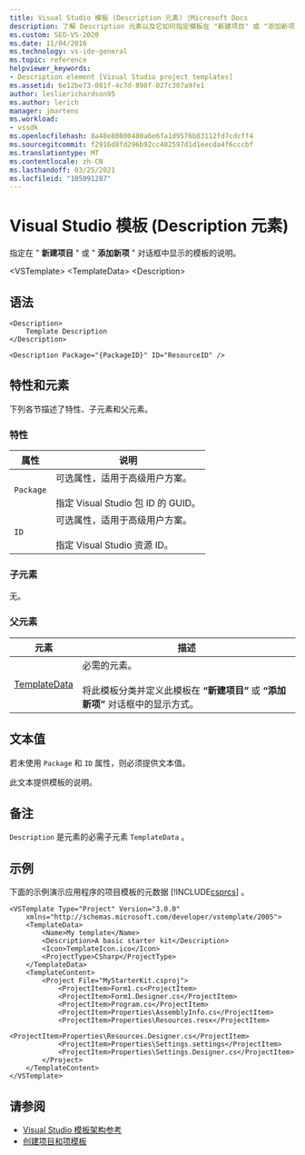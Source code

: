 ```yaml
---
title: Visual Studio 模板 (Description 元素) |Microsoft Docs
description: 了解 Description 元素以及它如何指定模板在 "新建项目" 或 "添加新项" 对话框中显示的说明。
ms.custom: SEO-VS-2020
ms.date: 11/04/2016
ms.technology: vs-ide-general
ms.topic: reference
helpviewer_keywords:
- Description element [Visual Studio project templates]
ms.assetid: 6e12be73-081f-4c7d-898f-027c307a9fe1
author: leslierichardson95
ms.author: lerich
manager: jmartens
ms.workload:
- vssdk
ms.openlocfilehash: 8a48e80800480a6e6fa1d9576b83112fd7cdcff4
ms.sourcegitcommit: f2916d8fd296b92cc402597d1d1eecda4f6cccbf
ms.translationtype: MT
ms.contentlocale: zh-CN
ms.lasthandoff: 03/25/2021
ms.locfileid: "105091287"
---
```

# <a name="description-element-visual-studio-templates"></a>Visual Studio 模板 (Description 元素) 
指定在 " **新建项目** " 或 " **添加新项** " 对话框中显示的模板的说明。

 \<VSTemplate> \<TemplateData>
 \<Description>

## <a name="syntax"></a>语法

```
<Description>
    Template Description
</Description>
```

```
<Description Package="{PackageID}" ID="ResourceID" />
```

## <a name="attributes-and-elements"></a>特性和元素
 下列各节描述了特性、子元素和父元素。

### <a name="attributes"></a>特性

|属性|说明|
|---------------|-----------------|
|`Package`|可选属性，适用于高级用户方案。<br /><br /> 指定 Visual Studio 包 ID 的 GUID。|
|`ID`|可选属性，适用于高级用户方案。<br /><br /> 指定 Visual Studio 资源 ID。|

### <a name="child-elements"></a>子元素
 无。

### <a name="parent-elements"></a>父元素

|元素|描述|
|-------------|-----------------|
|[TemplateData](../extensibility/templatedata-element-visual-studio-templates.md)|必需的元素。<br /><br /> 将此模板分类并定义此模板在 **“新建项目”** 或 **“添加新项”** 对话框中的显示方式。|

## <a name="text-value"></a>文本值
 若未使用 `Package` 和 `ID` 属性，则必须提供文本值。

 此文本提供模板的说明。

## <a name="remarks"></a>备注
 `Description` 是元素的必需子元素 `TemplateData` 。

## <a name="example"></a>示例
 下面的示例演示应用程序的项目模板的元数据 [!INCLUDE[csprcs](../data-tools/includes/csprcs_md.md)] 。

```
<VSTemplate Type="Project" Version="3.0.0"
    xmlns="http://schemas.microsoft.com/developer/vstemplate/2005">
    <TemplateData>
        <Name>My template</Name>
        <Description>A basic starter kit</Description>
        <Icon>TemplateIcon.ico</Icon>
        <ProjectType>CSharp</ProjectType>
    </TemplateData>
    <TemplateContent>
        <Project File="MyStarterKit.csproj">
            <ProjectItem>Form1.cs<ProjectItem>
            <ProjectItem>Form1.Designer.cs</ProjectItem>
            <ProjectItem>Program.cs</ProjectItem>
            <ProjectItem>Properties\AssemblyInfo.cs</ProjectItem>
            <ProjectItem>Properties\Resources.resx</ProjectItem>
            <ProjectItem>Properties\Resources.Designer.cs</ProjectItem>
            <ProjectItem>Properties\Settings.settings</ProjectItem>
            <ProjectItem>Properties\Settings.Designer.cs</ProjectItem>
        </Project>
    </TemplateContent>
</VSTemplate>
```

## <a name="see-also"></a>请参阅
- [Visual Studio 模板架构参考](../extensibility/visual-studio-template-schema-reference.md)
- [创建项目和项模板](../ide/creating-project-and-item-templates.md)
